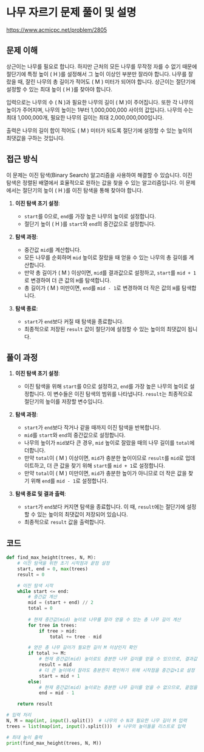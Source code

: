 # 나무 자르기 문제 풀이 및 설명

https://www.acmicpc.net/problem/2805

## 문제 이해

상근이는 나무를 필요로 합니다. 하지만 근처의 모든 나무를 무작정 자를 수 없기 때문에 절단기에 특정 높이 \( H \)를 설정해서 그 높이 이상인 부분만 잘라야 합니다. 나무를 잘랐을 때, 잘린 나무의 총 길이가 적어도 \( M \) 미터가 되어야 합니다. 상근이는 절단기에 설정할 수 있는 최대 높이 \( H \)를 찾아야 합니다.

입력으로는 나무의 수 \( N \)과 필요한 나무의 길이 \( M \)이 주어집니다. 또한 각 나무의 높이가 주어지며, 나무의 높이는 1부터 1,000,000,000 사이의 값입니다. 나무의 수는 최대 1,000,000개, 필요한 나무의 길이는 최대 2,000,000,000입니다.

출력은 나무의 길이 합이 적어도 \( M \) 미터가 되도록 절단기에 설정할 수 있는 높이의 최댓값을 구하는 것입니다.

## 접근 방식

이 문제는 이진 탐색(Binary Search) 알고리즘을 사용하여 해결할 수 있습니다. 이진 탐색은 정렬된 배열에서 효율적으로 원하는 값을 찾을 수 있는 알고리즘입니다. 이 문제에서는 절단기의 높이 \( H \)를 이진 탐색을 통해 찾아야 합니다.

1. **이진 탐색 초기 설정**:
   - `start`를 0으로, `end`를 가장 높은 나무의 높이로 설정합니다.
   - 절단기 높이 \( H \)를 `start`와 `end`의 중간값으로 설정합니다.

2. **탐색 과정**:
   - 중간값 `mid`를 계산합니다.
   - 모든 나무를 순회하며 `mid` 높이로 잘랐을 때 얻을 수 있는 나무의 총 길이를 계산합니다.
   - 만약 총 길이가 \( M \) 이상이면, `mid`를 결과값으로 설정하고, `start`를 `mid + 1`로 변경하여 더 큰 값의 `H`를 탐색합니다.
   - 총 길이가 \( M \) 미만이면, `end`를 `mid - 1`로 변경하여 더 작은 값의 `H`를 탐색합니다.

3. **탐색 종료**:
   - `start`가 `end`보다 커질 때 탐색을 종료합니다.
   - 최종적으로 저장된 `result` 값이 절단기에 설정할 수 있는 높이의 최댓값이 됩니다.

## 풀이 과정

1. **이진 탐색 초기 설정**:
   - 이진 탐색을 위해 `start`를 0으로 설정하고, `end`를 가장 높은 나무의 높이로 설정합니다. 이 변수들은 이진 탐색의 범위를 나타냅니다. `result`는 최종적으로 절단기의 높이를 저장할 변수입니다.

2. **탐색 과정**:
   - `start`가 `end`보다 작거나 같을 때까지 이진 탐색을 반복합니다. 
   - `mid`를 `start`와 `end`의 중간값으로 설정합니다.
   - 나무의 높이가 `mid`보다 큰 경우, `mid` 높이로 잘랐을 때의 나무 길이를 `total`에 더합니다.
   - 만약 `total`이 \( M \) 이상이면, `mid`가 충분한 높이이므로 `result`를 `mid`로 업데이트하고, 더 큰 값을 찾기 위해 `start`를 `mid + 1`로 설정합니다.
   - 만약 `total`이 \( M \) 미만이면, `mid`가 충분한 높이가 아니므로 더 작은 값을 찾기 위해 `end`를 `mid - 1`로 설정합니다.

3. **탐색 종료 및 결과 출력**:
   - `start`가 `end`보다 커지면 탐색을 종료합니다. 이 때, `result`에는 절단기에 설정할 수 있는 높이의 최댓값이 저장되어 있습니다.
   - 최종적으로 `result` 값을 출력합니다.

## 코드
```python
def find_max_height(trees, N, M):
    # 이진 탐색을 위한 초기 시작점과 끝점 설정
    start, end = 0, max(trees)
    result = 0

    # 이진 탐색 시작
    while start <= end:
        # 중간값 계산
        mid = (start + end) // 2
        total = 0
        
        # 현재 중간값(mid) 높이로 나무를 잘라 얻을 수 있는 총 나무 길이 계산
        for tree in trees:
            if tree > mid:
                total += tree - mid

        # 얻은 총 나무 길이가 필요한 길이 M 이상인지 확인
        if total >= M:
            # 현재 중간값(mid) 높이로도 충분한 나무 길이를 얻을 수 있으므로, 결과값 업데이트
            result = mid
            # 더 큰 높이에서 잘라도 충분한지 확인하기 위해 시작점을 중간값+1로 설정
            start = mid + 1
        else:
            # 현재 중간값(mid) 높이로는 충분한 나무 길이를 얻을 수 없으므로, 끝점을 중간값-1로 설정
            end = mid - 1

    return result

# 입력 처리
N, M = map(int, input().split())  # 나무의 수 N과 필요한 나무 길이 M 입력
trees = list(map(int, input().split()))  # 나무의 높이들을 리스트로 입력

# 최대 높이 출력
print(find_max_height(trees, N, M))
